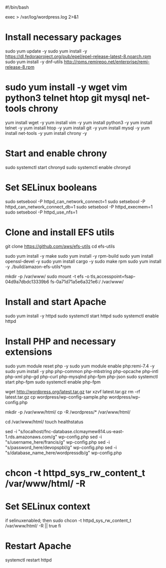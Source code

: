 #!/bin/bash

exec > /var/log/wordpress.log 2>&1

# Install necessary packages
sudo yum update -y
sudo yum install -y https://dl.fedoraproject.org/pub/epel/epel-release-latest-8.noarch.rpm
sudo yum install -y dnf-utils http://rpms.remirepo.net/enterprise/remi-release-8.rpm
# sudo yum install -y wget vim python3 telnet htop git mysql net-tools chrony

yum install wget -y
yum install vim -y
yum install python3 -y
yum install telnet -y
yum install htop -y
yum install git -y
yum install mysql -y
yum install net-tools -y
yum install chrony -y

# Start and enable chrony
sudo systemctl start chronyd
sudo systemctl enable chronyd

# Set SELinux booleans
sudo setsebool -P httpd_can_network_connect=1
sudo setsebool -P httpd_can_network_connect_db=1
sudo setsebool -P httpd_execmem=1
sudo setsebool -P httpd_use_nfs=1

# Clone and install EFS utils
git clone https://github.com/aws/efs-utils
cd efs-utils

sudo yum install -y make
sudo yum install -y rpm-build
sudo yum install openssl-devel -y
sudo yum install cargo -y
sudo make rpm
sudo yum install -y ./build/amazon-efs-utils*rpm

mkdir -p /var/www/
sudo mount -t efs -o tls,accesspoint=fsap-04d9a7dbdc13339b6 fs-0a71d71a5e6a321e6:/ /var/www/

# Install and start Apache
sudo yum install -y httpd
sudo systemctl start httpd
sudo systemctl enable httpd

# Install PHP and necessary extensions
sudo yum module reset php -y
sudo yum module enable php:remi-7.4 -y
sudo yum install -y php php-common php-mbstring php-opcache php-intl php-xml php-gd php-curl php-mysqlnd php-fpm php-json
sudo systemctl start php-fpm
sudo systemctl enable php-fpm

wget http://wordpress.org/latest.tar.gz
tar xzvf latest.tar.gz
rm -rf latest.tar.gz
cp wordpress/wp-config-sample.php wordpress/wp-config.php

mkdir -p /var/www/html/
cp -R /wordpress/* /var/www/html/

cd /var/www/html/
touch healthstatus

sed -i "s/localhost/fnc-database.clcmaymew814.us-east-1.rds.amazonaws.com/g" wp-config.php
sed -i "s/username_here/francis/g" wp-config.php
sed -i "s/password_here/devopspbl/g" wp-config.php
sed -i "s/database_name_here/wordpressdb/g" wp-config.php

# chcon -t httpd_sys_rw_content_t /var/www/html/ -R

# Set SELinux context
if selinuxenabled; then
    sudo chcon -t httpd_sys_rw_content_t /var/www/html/ -R || true
fi

# Restart Apache
systemctl restart httpd

